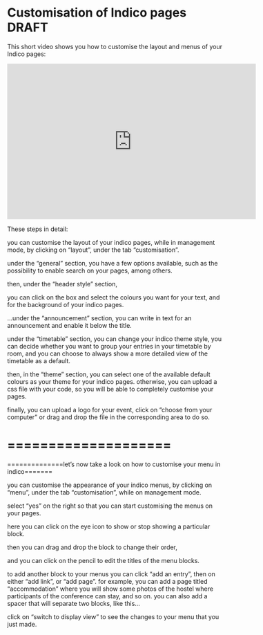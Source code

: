 # Customisation of Indico pages  DRAFT

This short video shows you how to customise the layout and menus of your Indico pages:

<iframe width="576" height="360" frameborder="0" src="https://cds.cern.ch/video/2275337?showTitle=true" allowfullscreen></iframe>

These steps in detail:

you can customise the layout of your indico pages, while in management  mode, by clicking on “layout”, under the tab “customisation”.




under the “general” section, 
you have a few options available, such as the possibility to enable search on your pages, among others.


then, under the “header style” section,

you can click on the box and select the colours you want for your text, and for the background of your indico pages.




…under the “announcement” section, you can write in text for an announcement and enable it below the title.


under the “timetable” section, you can change your indico theme style,
you can decide whether you want to group your entries in your timetable by room, and you can choose to always show a more detailed view of the timetable as a default.


then, in the “theme” section, you can select one of the available default colours as your theme for your indico pages.
otherwise, you can upload a css file with your code, so you will be able to completely customise your pages.

finally, you can upload a logo for your event, click on “choose from your computer” or drag and drop the file in the corresponding area to do so.



====================
====================
==============let’s now take a look on how to customise your menu in indico=======


you can customise the appearance of your indico menus, by clicking on “menu”, under the tab “customisation”, while on management mode.


select “yes” on the right so that you can start customising the menus on your pages.


here you can click on the eye icon to show or stop showing a particular 
block.

then you can drag and drop the block to change their order, 

and you can click on the pencil to edit the titles of the menu blocks.


to add another block to your menus you can click “add an entry”, then on either “add link”, or “add page”.
for example, you can add a page titled “accommodation” where you will show some photos of the hostel where participants of the conference can stay, and so on.
you can also add a spacer that will separate two blocks, like this…


click on “switch to display view” to see the changes to your menu that you just made. 
